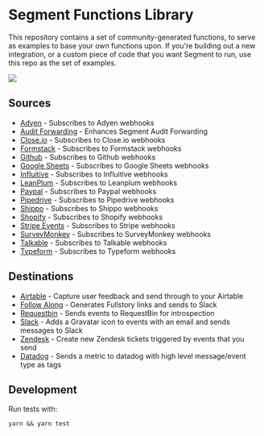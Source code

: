 # Segment Functions Library

This repository contains a set of community-generated functions, to serve
as examples to base your own functions upon. If you're building out a new
integration, or a custom piece of code that you want Segment to run, use
this repo as the set of examples.

![](https://github.com/segmentio/functions-library/workflows/CI/badge.svg)

## Sources

- [Adyen](./sources/adyen) - Subscribes to Adyen webhooks
- [Audit Forwarding](./sources/audit-forwarding) - Enhances Segment Audit Forwarding
- [Close.io](./sources/close-io) - Subscribes to Close.io webhooks
- [Formstack](./sources/formstack) - Subscribes to Formstack webhooks
- [Github](./sources/github) - Subscribes to Github webhooks
- [Google Sheets](./sources/google-sheets) - Subscribes to Google Sheets webhooks
- [Influitive](./sources/influitive) - Subscribes to Influitive webhooks
- [LeanPlum](./sources/leanplum) - Subscribes to Leanplum webhooks
- [Paypal](./sources/paypal) - Subscribes to Paypal webhooks
- [Pipedrive](./sources/pipedrive) - Subscribes to Pipedrive webhooks
- [Shippo](./sources/shippo) - Subscribes to Shippo webhooks
- [Shopify](./sources/shopify) - Subscribes to Shopify webhooks
- [Stripe Events](./sources/stripe-events) - Subscribes to Stripe webhooks
- [SurveyMonkey](./sources/survey-monkey) - Subscribes to SurveyMonkey webhooks
- [Talkable](./sources/talkable) - Subscribes to Talkable webhooks
- [Typeform](./sources/typeform) - Subscribes to Typeform webhooks


## Destinations

- [Airtable](./destinations/airtable) - Capture user feedback and send through to your Airtable
- [Follow Along](./destinations/follow-along) - Generates Fullstory links and sends to Slack
- [Requestbin](./destinations/requestbin) - Sends events to RequestBin for introspection
- [Slack](./destinations/slack) - Adds a Gravatar icon to events with an email and sends messages to Slack
- [Zendesk](./destinations/zendesk) - Create new Zendesk tickets triggered by events that you send
- [Datadog](./destinations/datadog) - Sends a metric to datadog with high level message/event type as tags

## Development

Run tests with:

```
yarn && yarn test
```
